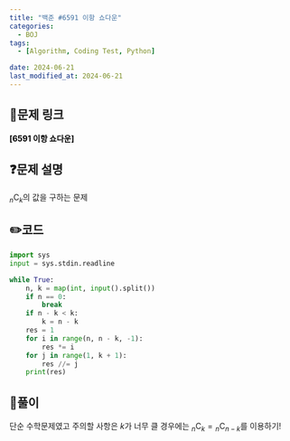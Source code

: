 ```yaml
---
title: "백준 #6591 이항 쇼다운"
categories:
  - BOJ
tags:
  - [Algorithm, Coding Test, Python]

date: 2024-06-21
last_modified_at: 2024-06-21
---
```


## :link:문제 링크

<a href="https://www.acmicpc.net/problem/6591" style="text-decoration:none; color:black; font-weight:bold" target="_blank">[6591 이항 쇼다운]</a>

## :question:문제 설명

${}_n \mathrm{C} {}_k$의 값을 구하는 문제

## :pencil2:코드

```python
import sys
input = sys.stdin.readline

while True:
    n, k = map(int, input().split())
    if n == 0:
        break
    if n - k < k:
        k = n - k
    res = 1
    for i in range(n, n - k, -1):
        res *= i
    for j in range(1, k + 1):
        res //= j
    print(res)
```

## :memo:풀이

단순 수학문제였고 주의할 사항은 $k$가 너무 클 경우에는 ${}_n \mathrm{C} {}_k = {}_n \mathrm{C} {}_{n-k}$를 이용하기!
